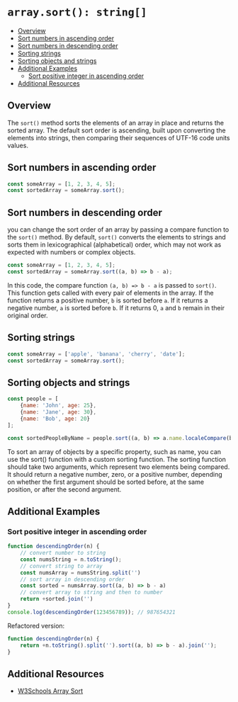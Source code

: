
# `array.sort(): string[]`


<!-- TOC -->

- [Overview](#overview)
- [Sort numbers in ascending order](#sort-numbers-in-ascending-order)
- [Sort numbers in descending order](#sort-numbers-in-descending-order)
- [Sorting strings](#sorting-strings)
- [Sorting objects and strings](#sorting-objects-and-strings)
- [Additional Examples](#additional-examples)
    - [Sort positive integer in ascending order](#sort-positive-integer-in-ascending-order)
- [Additional Resources](#additional-resources)

<!-- /TOC -->

<a id="markdown-overview" name="overview"></a>

## Overview

The `sort()` method sorts the elements of an array in place and returns the sorted
array. The default sort order is ascending, built upon converting the elements into
strings, then comparing their sequences of UTF-16 code units values.

<a id="markdown-sort-numbers-in-ascending-order" name="sort-numbers-in-ascending-order"></a>

## Sort numbers in ascending order

```js
const someArray = [1, 2, 3, 4, 5];
const sortedArray = someArray.sort();
```

<a id="markdown-sort-numbers-in-descending-order" name="sort-numbers-in-descending-order"></a>

## Sort numbers in descending order

you can change the sort order of an array by passing a compare function to the `sort()`
method. By default, `sort()` converts the elements to strings and sorts them in
lexicographical (alphabetical) order, which may not work as expected with numbers or
complex objects.

```js
const someArray = [1, 2, 3, 4, 5];
const sortedArray = someArray.sort((a, b) => b - a);
```

In this code, the compare function `(a, b) => b - a` is passed to `sort()`. This
function gets called with every pair of elements in the array. If the function returns a
positive number, `b` is sorted before `a`. If it returns a negative number, `a` is
sorted before `b`. If it returns 0, `a` and `b` remain in their original order.

<a id="markdown-sorting-strings" name="sorting-strings"></a>

## Sorting strings

```js
const someArray = ['apple', 'banana', 'cherry', 'date'];
const sortedArray = someArray.sort();
```

<a id="markdown-sorting-objects-and-strings" name="sorting-objects-and-strings"></a>

## Sorting objects and strings

```js
const people = [
    {name: 'John', age: 25},
    {name: 'Jane', age: 30},
    {name: 'Bob', age: 20}
];

const sortedPeopleByName = people.sort((a, b) => a.name.localeCompare(b.name));
```

To sort an array of objects by a specific property, such as name, you can use the sort()
function with a custom sorting function. The sorting function should take two arguments,
which represent two elements being compared. It should return a negative number, zero,
or a positive number, depending on whether the first argument should be sorted before,
at the same position, or after the second argument.

<a id="markdown-additional-examples" name="additional-examples"></a>

## Additional Examples

<a id="markdown-sort-positive-integer-in-ascending-order" name="sort-positive-integer-in-ascending-order"></a>

### Sort positive integer in ascending order

```js
function descendingOrder(n) {
    // convert number to string
    const numsString = n.toString();
    // convert string to array
    const numsArray = numsString.split('')
    // sort array in descending order
    const sorted = numsArray.sort((a, b) => b - a)
    // convert array to string and then to number
    return +sorted.join('')
}
console.log(descendingOrder(123456789)); // 987654321
```

Refactored version:

```js
function descendingOrder(n) {
    return +n.toString().split('').sort((a, b) => b - a).join('');
}
```


<a id="markdown-additional-resources" name="additional-resources"></a>

## Additional Resources

- <a href="https://www.w3schools.com/js/js_array_sort.asp" target="blank"> W3Schools Array Sort </a>
